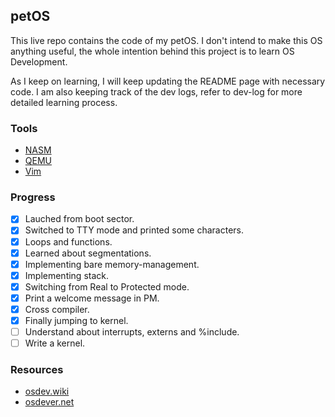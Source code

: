 ## petOS

This live repo contains the code of my petOS. I don't intend to make this OS anything useful, the whole intention behind this project is to learn OS Development.

As I keep on learning, I will keep updating the README page with necessary code. I am also keeping track of the dev logs, refer to dev-log for more detailed learning process.

### Tools
- [NASM](https://nasm.us)
- [QEMU](https://qemu.org)
- [Vim](https://www.vim.org/)

### Progress
- [x] Lauched from boot sector.
- [x] Switched to TTY mode and printed some characters.
- [x] Loops and functions.
- [x] Learned about segmentations.
- [x] Implementing bare memory-management.
- [x] Implementing stack.
- [x] Switching from Real to Protected mode.
- [x] Print a welcome message in PM.
- [x] Cross compiler.
- [x] Finally jumping to kernel.
- [ ] Understand about interrupts, externs and %include.
- [ ] Write a kernel.

### Resources
- [osdev.wiki](https://wiki.osdev.org)
- [osdever.net](http://www.osdever.net)
